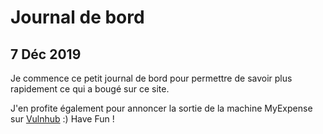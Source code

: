 # Journal de bord

## 7 Déc 2019

Je commence ce petit journal de bord pour permettre de savoir plus rapidement ce qui a bougé sur ce site.

J'en profite également pour annoncer la sortie de la machine MyExpense sur [Vulnhub](https://www.vulnhub.com/entry/myexpense-1,405/) :\) Have Fun !



